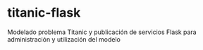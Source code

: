 # titanic-flask
Modelado problema Titanic y publicación de servicios Flask para administración y utilización del modelo

